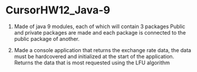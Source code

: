 # CursorHW12_Java-9
1) Made of java 9 modules, each of which will contain 3 packages
Public and private packages are made and each package is connected to the public package of another.

2) Made a console application that returns the exchange rate data, the data must be hardcovered and initialized at the start of the application. Returns the data that is most requested using the LFU algorithm
